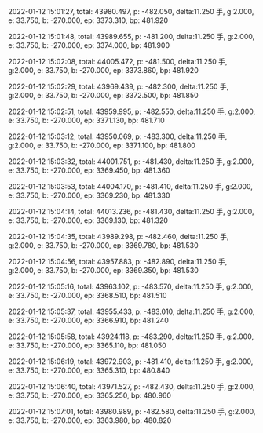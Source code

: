 2022-01-12 15:01:27, total: 43980.497, p: -482.050, delta:11.250 手, g:2.000, e: 33.750, b: -270.000, ep: 3373.310, bp: 481.920

2022-01-12 15:01:48, total: 43989.655, p: -481.200, delta:11.250 手, g:2.000, e: 33.750, b: -270.000, ep: 3374.000, bp: 481.900

2022-01-12 15:02:08, total: 44005.472, p: -481.500, delta:11.250 手, g:2.000, e: 33.750, b: -270.000, ep: 3373.860, bp: 481.920

2022-01-12 15:02:29, total: 43969.439, p: -482.300, delta:11.250 手, g:2.000, e: 33.750, b: -270.000, ep: 3372.500, bp: 481.850

2022-01-12 15:02:51, total: 43959.995, p: -482.550, delta:11.250 手, g:2.000, e: 33.750, b: -270.000, ep: 3371.130, bp: 481.710

2022-01-12 15:03:12, total: 43950.069, p: -483.300, delta:11.250 手, g:2.000, e: 33.750, b: -270.000, ep: 3371.100, bp: 481.800

2022-01-12 15:03:32, total: 44001.751, p: -481.430, delta:11.250 手, g:2.000, e: 33.750, b: -270.000, ep: 3369.450, bp: 481.360

2022-01-12 15:03:53, total: 44004.170, p: -481.410, delta:11.250 手, g:2.000, e: 33.750, b: -270.000, ep: 3369.230, bp: 481.330

2022-01-12 15:04:14, total: 44013.236, p: -481.430, delta:11.250 手, g:2.000, e: 33.750, b: -270.000, ep: 3369.130, bp: 481.320

2022-01-12 15:04:35, total: 43989.298, p: -482.460, delta:11.250 手, g:2.000, e: 33.750, b: -270.000, ep: 3369.780, bp: 481.530

2022-01-12 15:04:56, total: 43957.883, p: -482.890, delta:11.250 手, g:2.000, e: 33.750, b: -270.000, ep: 3369.350, bp: 481.530

2022-01-12 15:05:16, total: 43963.102, p: -483.570, delta:11.250 手, g:2.000, e: 33.750, b: -270.000, ep: 3368.510, bp: 481.510

2022-01-12 15:05:37, total: 43955.433, p: -483.010, delta:11.250 手, g:2.000, e: 33.750, b: -270.000, ep: 3366.910, bp: 481.240

2022-01-12 15:05:58, total: 43924.118, p: -483.290, delta:11.250 手, g:2.000, e: 33.750, b: -270.000, ep: 3365.110, bp: 481.050

2022-01-12 15:06:19, total: 43972.903, p: -481.410, delta:11.250 手, g:2.000, e: 33.750, b: -270.000, ep: 3365.310, bp: 480.840

2022-01-12 15:06:40, total: 43971.527, p: -482.430, delta:11.250 手, g:2.000, e: 33.750, b: -270.000, ep: 3365.250, bp: 480.960

2022-01-12 15:07:01, total: 43980.989, p: -482.580, delta:11.250 手, g:2.000, e: 33.750, b: -270.000, ep: 3363.980, bp: 480.820